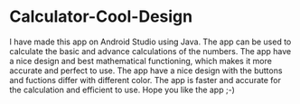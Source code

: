 # Calculator-Cool-Design
I have made this app on Android Studio using Java.
The app can be used to calculate the basic and advance calculations of the numbers. The app have a nice design and best mathematical functioning, which makes it more accurate and perfect to use. The app have a nice design with the buttons and fuctions differ with different color. The app is faster and accurate for the calculation and efficient to use. Hope you like the app ;-)

